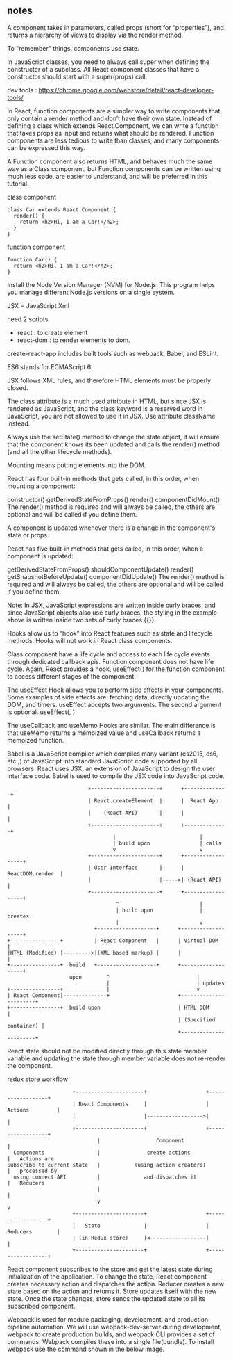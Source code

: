 ## notes
A component takes in parameters, called props (short for “properties”), and returns a hierarchy of views to display via the render method.

To "remember" things, components use state.

In JavaScript classes, you need to always call super when defining the constructor of a subclass. All React component classes that have a constructor should start with a super(props) call.

dev tools : https://chrome.google.com/webstore/detail/react-developer-tools/

In React, function components are a simpler way to write components that only contain a render method and don’t have their own state. Instead of defining a class which extends React.Component, we can write a function that takes props as input and returns what should be rendered. Function components are less tedious to write than classes, and many components can be expressed this way.

A Function component also returns HTML, and behaves much the same way as a Class component, but Function components can be written using much less code, are easier to understand, and will be preferred in this tutorial.

class component
```
class Car extends React.Component {
  render() {
    return <h2>Hi, I am a Car!</h2>;
  }
}
```

function component
```
function Car() {
  return <h2>Hi, I am a Car!</h2>;
}
```

Install the Node Version Manager (NVM) for Node.js. This program helps you manage different Node.js versions on a single system.

JSX = JavaScript Xml

need 2 scripts
* react : to create element
* react-dom : to render elements to dom.

create-react-app includes built tools such as webpack, Babel, and ESLint.

ES6 stands for ECMAScript 6.

JSX follows XML rules, and therefore HTML elements must be properly closed.

The class attribute is a much used attribute in HTML, but since JSX is rendered as JavaScript, and the class keyword is a reserved word in JavaScript, you are not allowed to use it in JSX. Use attribute className instead.

Always use the setState() method to change the state object, it will ensure that the component knows its been updated and calls the render() method (and all the other lifecycle methods).


Mounting means putting elements into the DOM.

React has four built-in methods that gets called, in this order, when mounting a component:

constructor()
getDerivedStateFromProps()
render()
componentDidMount()
The render() method is required and will always be called, the others are optional and will be called if you define them.


A component is updated whenever there is a change in the component's state or props.

React has five built-in methods that gets called, in this order, when a component is updated:

getDerivedStateFromProps()
shouldComponentUpdate()
render()
getSnapshotBeforeUpdate()
componentDidUpdate()
The render() method is required and will always be called, the others are optional and will be called if you define them.


Note: In JSX, JavaScript expressions are written inside curly braces, and since JavaScript objects also use curly braces, the styling in the example above is written inside two sets of curly braces {{}}.

Hooks allow us to "hook" into React features such as state and lifecycle methods. Hooks will not work in React class components.


Class component have a life cycle and access to each life cycle events through dedicated callback apis. Function component does not have life cycle. Again, React provides a hook, useEffect() for the function component to access different stages of the component.

The useEffect Hook allows you to perform side effects in your components.
Some examples of side effects are: fetching data, directly updating the DOM, and timers.
useEffect accepts two arguments. The second argument is optional.
useEffect(<function>, <dependency>)


The useCallback and useMemo Hooks are similar. The main difference is that useMemo returns a memoized value and useCallback returns a memoized function. 


Babel is a JavaScript compiler which compiles many variant (es2015, es6, etc.,) of JavaScript into standard JavaScript code supported by all browsers. React uses JSX, an extension of JavaScript to design the user interface code. Babel is used to compile the JSX code into JavaScript code.



```
                          +----------------------+      +--------------+
                          | React.createElement  |      |  React App   |
                          |    (React API)       |      |              |
                          +----------------------+      +--------------+
                                  |                           |
                                  | build upon                | calls
                                  v                           v
                          +----------------------+      +------------------+
                          | User Interface       |      | ReactDOM.render  |
                          |                      |----->| (React API)      |
                          +----------------------+      +------------------+
                                   ^                          |
                                   | build upon               | creates
                                   |                          v
                            +-------------------+      +-------------------+
+----------------+          | React Component   |      | Virtual DOM       |
|HTML (Modified) |--------->|(XML based markup) |      |                   |
+----------------+  build   +-------------------+      +-------------------+
                    upon        ^                            |
                                |                            | updates
+----------------+              |                            v
| React Component|--------------+                      +-----------------------+
+----------------+  build upon                         | HTML DOM              |
                                                       | (Specified container) |
                                                       +-----------------------+

```

React state should not be modified directly through this.state member variable and updating the state through member variable does not re-render the component.


redux store workflow

```
                     +----------------------+                   +------------------+
                     | React Components     |                   |  Actions         |
                     |                      |------------------>|                  |
                     +----------------------+                   +------------------+
                             |                  Component             |
  Components                 |               create actions           |   Actions are
Subscribe to current state   |           (using action creators)      |   processed by
  using connect API          |              and dispatches it         |   Reducers
                             |                                        |
                             v                                        v
                     +----------------------+                   +------------------+
                     |   State              |                   |  Reducers        |
                     | (in Redux store)     |<------------------|                  |
                     +----------------------+                   +------------------+

```
React component subscribes to the store and get the latest state during initialization of the application.
To change the state, React component creates necessary action and dispatches the action.
Reducer creates a new state based on the action and returns it. Store updates itself with the new state.
Once the state changes, store sends the updated state to all its subscribed component.



Webpack is used for module packaging, development, and production pipeline automation. We will use webpack-dev-server during development, webpack to create production builds, and webpack CLI provides a set of commands. Webpack compiles these into a single file(bundle). To install webpack use the command shown in the below image.
